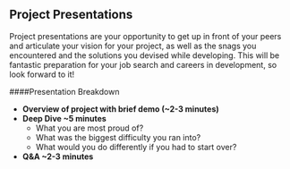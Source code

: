 ## Project Presentations

Project presentations are your opportunity to get up in front of your peers and articulate your vision for your project, as well as the snags you encountered and the solutions you devised while developing. This will be fantastic preparation for your job search and careers in development, so look forward to it!

####Presentation Breakdown
- __Overview of project with brief demo (~2-3 minutes)__
- __Deep Dive ~5 minutes__
  - What you are most proud of?
  - What was the biggest difficulty you ran into?
  - What would you do differently if you had to start over?
- __Q&A ~2-3 minutes__
